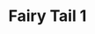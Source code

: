 ---
layout: item

title: Fairy Tail 1
href: fairy-tail-chapter-1
tags: fairy-tail
chapter: 1

synopsis: In the mystical land of Fiore, magic exists as an essential part of everyday life. Countless magic guilds lie at the core of all magical activity, and serve as venues for like-minded mages to band together and take on job requests. Among them, Fairy Tail stands out from the rest as a place of strength, spirit, and family.


categories: manhua
image: /assets/images/fairy-tail-chapter-1/00.jpg
---